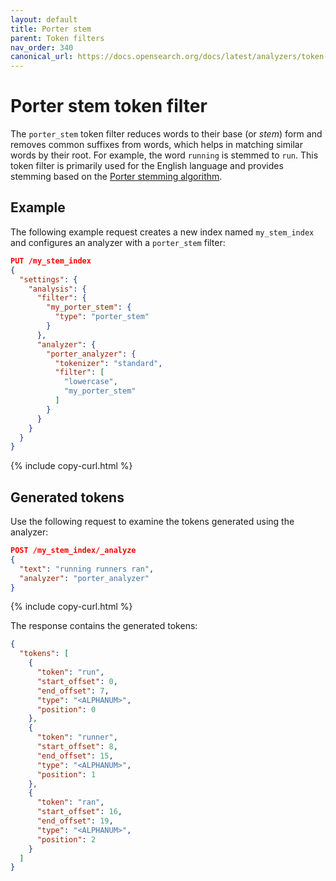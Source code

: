 ```yaml
---
layout: default
title: Porter stem
parent: Token filters
nav_order: 340
canonical_url: https://docs.opensearch.org/docs/latest/analyzers/token-filters/porter-stem/
---
```


# Porter stem token filter

The `porter_stem` token filter reduces words to their base (or _stem_) form and removes common suffixes from words, which helps in matching similar words by their root. For example, the word `running` is stemmed to `run`. This token filter is primarily used for the English language and provides stemming based on the [Porter stemming algorithm](https://snowballstem.org/algorithms/porter/stemmer.html).


## Example

The following example request creates a new index named `my_stem_index` and configures an analyzer with a `porter_stem` filter:

```json
PUT /my_stem_index
{
  "settings": {
    "analysis": {
      "filter": {
        "my_porter_stem": {
          "type": "porter_stem"
        }
      },
      "analyzer": {
        "porter_analyzer": {
          "tokenizer": "standard",
          "filter": [
            "lowercase",
            "my_porter_stem"
          ]
        }
      }
    }
  }
}
```
{% include copy-curl.html %}

## Generated tokens

Use the following request to examine the tokens generated using the analyzer:

```json
POST /my_stem_index/_analyze
{
  "text": "running runners ran",
  "analyzer": "porter_analyzer"
}
```
{% include copy-curl.html %}

The response contains the generated tokens:

```json
{
  "tokens": [
    {
      "token": "run",
      "start_offset": 0,
      "end_offset": 7,
      "type": "<ALPHANUM>",
      "position": 0
    },
    {
      "token": "runner",
      "start_offset": 8,
      "end_offset": 15,
      "type": "<ALPHANUM>",
      "position": 1
    },
    {
      "token": "ran",
      "start_offset": 16,
      "end_offset": 19,
      "type": "<ALPHANUM>",
      "position": 2
    }
  ]
}
```
